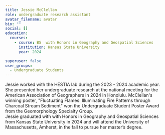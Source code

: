 ```yaml
---
title: Jessie McClellan
role: undergraduate research assistant
avatar_filename: avatar
bio: ""
social: []
education:
  courses:
    - course: BS  with Honors in Geography and Geospatial Sciences
      institution: Kansas State University
      year: 2024

superuser: false
user_groups:
  - Undergraduate Students
---
```

Jessie worked with the HESTIA lab during the 2023 - 2024 academic year. She presented her undergraduate research at the national meeting for the American Association of Geographers in 2024 in Honolulu. McClellan's winning poster, "Fluctuating Flames: Illuminating Fire Patterns through Charcoal Stream Sediment" won the Undergraduate Student Poster Award from the Geomorphology Specialty Group.   
Jessie graduated with with Honors in Geography and Geospatial Sciences from Kansas State University in 2024 and will attend the University of Massachusetts, Amherst, in the fall to pursue her master’s degree.

